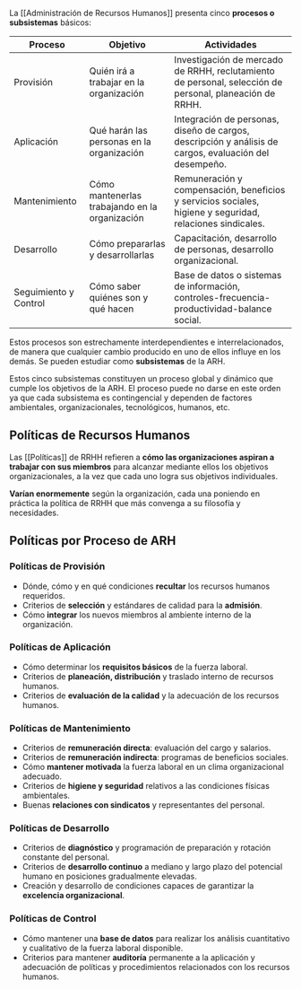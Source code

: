 La [[Administración de Recursos Humanos]] presenta cinco **procesos o subsistemas** básicos:

| **Proceso**           | **Objetivo**                                   | **Actividades**                                                                                           |
| --------------------- | ---------------------------------------------- | --------------------------------------------------------------------------------------------------------- |
| Provisión             | Quién irá a trabajar en la organización        | Investigación de mercado de RRHH, reclutamiento de personal, selección de personal, planeación de RRHH.   |
| Aplicación            | Qué harán las personas en la organización      | Integración de personas, diseño de cargos, descripción y análisis de cargos, evaluación del desempeño.    |
| Mantenimiento         | Cómo mantenerlas trabajando en la organización | Remuneración y compensación, beneficios y servicios sociales, higiene y seguridad, relaciones sindicales. |
| Desarrollo            | Cómo prepararlas y desarrollarlas              | Capacitación, desarrollo de personas, desarrollo organizacional.                                          |
| Seguimiento y Control | Cómo saber quiénes son y qué hacen             | Base de datos o sistemas de información, controles-frecuencia-productividad-balance social.               |

Estos procesos son estrechamente interdependientes e interrelacionados, de manera que cualquier cambio producido en uno de ellos influye en los demás. Se pueden estudiar como **subsistemas** de la ARH.

Estos cinco subsistemas constituyen un proceso global y dinámico que cumple los objetivos de la ARH. El proceso puede no darse en este orden ya que cada subsistema es contingencial y dependen de factores ambientales, organizacionales, tecnológicos, humanos, etc.

## Políticas de Recursos Humanos

Las [[Políticas]] de RRHH refieren a **cómo las organizaciones aspiran a trabajar con sus miembros** para alcanzar mediante ellos los objetivos organizacionales, a la vez que cada uno logra sus objetivos individuales. 

**Varían enormemente** según la organización, cada una poniendo en práctica la política de RRHH que más convenga a su filosofía y necesidades.

## Políticas por Proceso de ARH

### Políticas de Provisión
- Dónde, cómo y en qué condiciones **recultar** los recursos humanos requeridos.
- Criterios de **selección** y estándares de calidad para la **admisión**.
- Cómo **integrar** los nuevos miembros al ambiente interno de la organización.

### Políticas de Aplicación
- Cómo determinar los **requisitos básicos** de la fuerza laboral.
- Criterios de **planeación, distribución** y traslado interno de recursos humanos.
- Criterios de **evaluación de la calidad** y la adecuación de los recursos humanos.

### Políticas de Mantenimiento
- Criterios de **remuneración directa**: evaluación del cargo y salarios.
- Criterios de **remuneración indirecta**: programas de beneficios sociales.
- Cómo **mantener motivada** la fuerza laboral en un clima organizacional adecuado.
- Criterios de **higiene y seguridad** relativos a las condiciones físicas ambientales.
- Buenas **relaciones con sindicatos** y representantes del personal.

### Políticas de Desarrollo
- Criterios de **diagnóstico** y programación de preparación y rotación constante del personal.
- Criterios de **desarrollo continuo** a mediano y largo plazo del potencial humano en posiciones gradualmente elevadas.
- Creación y desarrollo de condiciones capaces de garantizar la **excelencia organizacional**.

### Políticas de Control
- Cómo mantener una **base de datos** para realizar los análisis cuantitativo y cualitativo de la fuerza laboral disponible.
- Criterios para mantener **auditoría** permanente a la aplicación y adecuación de políticas y procedimientos relacionados con los recursos humanos.